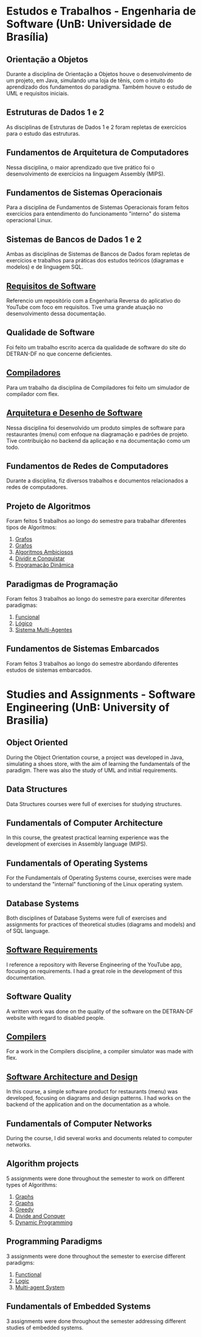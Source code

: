 # Estudos e Trabalhos - Engenharia de Software (UnB: Universidade de Brasília)

## Orientação a Objetos

Durante a disciplina de Orientação a Objetos houve o desenvolvimento de um projeto, em Java, simulando uma loja de tênis, com o intuito do aprendizado dos fundamentos do paradigma. Também houve o estudo de UML e requisitos iniciais.

## Estruturas de Dados 1 e 2

As disciplinas de Estruturas de Dados 1 e 2 foram repletas de exercícios para o estudo das estruturas.

## Fundamentos de Arquitetura de Computadores

Nessa disciplina, o maior aprendizado que tive prático foi o desenvolvimento de exercícios na linguagem Assembly (MIPS).

## Fundamentos de Sistemas Operacionais

Para a disciplina de Fundamentos de Sistemas Operacionais foram feitos exercícios para entendimento do funcionamento "interno" do sistema operacional Linux.

## Sistemas de Bancos de Dados 1 e 2

Ambas as disciplinas de Sistemas de Bancos de Dados foram repletas de exercícios e trabalhos para práticas dos estudos teóricos (diagramas e modelos) e de linguagem SQL.

## [Requisitos de Software](https://github.com/Requisitos-de-Software/2022.1-Youtube)

Referencio um repositório com a Engenharia Reversa do aplicativo do YouTube com foco em requisitos. Tive uma grande atuação no desenvolvimento dessa documentação.

## Qualidade de Software

Foi feito um trabalho escrito acerca da qualidade de software do site do DETRAN-DF no que concerne deficientes.

## [Compiladores](https://github.com/victorleaoo/UnB-Software/tree/main/COMP)

Para um trabalho da disciplina de Compiladores foi feito um simulador de compilador com flex.

## [Arquitetura e Desenho de Software](https://github.com/UnBArqDsw2022-2/2022.2_G5_SoftSteakHouse)

Nessa disciplina foi desenvolvido um produto simples de software para restaurantes (menu) com enfoque na diagramação e padrões de projeto. Tive contribuição no backend da aplicação e na documentação como um todo.

## Fundamentos de Redes de Computadores

Durante a disciplina, fiz diversos trabalhos e documentos relacionados a redes de computadores.

## Projeto de Algoritmos

Foram feitos 5 trabalhos ao longo do semestre para trabalhar diferentes tipos de Algoritmos:

1. [Grafos](https://github.com/projeto-de-algoritmos/Grafos1_War)
1. [Grafos](https://github.com/projeto-de-algoritmos/Grafos2_WesterosNav/)
1. [Algoritmos Ambiciosos](https://github.com/projeto-de-algoritmos/Greed_WitcherAlchemy)
1. [Dividir e Conquistar](https://github.com/projeto-de-algoritmos/DividirConquistar_ExerciciosDiversos_Dupla25)
1. [Programação Dinâmica](https://github.com/projeto-de-algoritmos/PD_ExerciciosDiversosDupla25)

## Paradigmas de Programação

Foram feitos 3 trabalhos ao longo do semestre para exercitar diferentes paradigmas:

1. [Funcional](https://github.com/UnBParadigmas2023-1-Turma02/2023.1_G2_Funcional_UNO)
1. [Lógico](https://github.com/UnBParadigmas2023-1-Turma02/2023.1_G2_Logico_OptaSoftware)
1. [Sistema Multi-Agentes](https://github.com/UnBParadigmas2023-1-Turma02/2023.1_G2_SMA_SimuladorDoenca)

## Fundamentos de Sistemas Embarcados

Foram feitos 3 trabalhos ao longo do semestre abordando diferentes estudos de sistemas embarcados.

# Studies and Assignments - Software Engineering (UnB: University of Brasilia)

## Object Oriented

During the Object Orientation course, a project was developed in Java, simulating a shoes store, with the aim of learning the fundamentals of the paradigm. There was also the study of UML and initial requirements.

## Data Structures

Data Structures courses were full of exercises for studying structures.

## Fundamentals of Computer Architecture

In this course, the greatest practical learning experience was the development of exercises in Assembly language (MIPS).

## Fundamentals of Operating Systems

For the Fundamentals of Operating Systems course, exercises were made to understand the "internal" functioning of the Linux operating system.

## Database Systems

Both disciplines of Database Systems were full of exercises and assignments for practices of theoretical studies (diagrams and models) and of SQL language.

## [Software Requirements](https://github.com/Requisitos-de-Software/2022.1-Youtube)

I reference a repository with Reverse Engineering of the YouTube app, focusing on requirements. I had a great role in the development of this documentation.

## Software Quality

A written work was done on the quality of the software on the DETRAN-DF website with regard to disabled people.

## [Compilers](https://github.com/victorleaoo/UnB-Software/tree/main/COMP)

For a work in the Compilers discipline, a compiler simulator was made with flex.

## [Software Architecture and Design](https://github.com/UnBArqDsw2022-2/2022.2_G5_SoftSteakHouse)

In this course, a simple software product for restaurants (menu) was developed, focusing on diagrams and design patterns. I had works on the backend of the application and on the documentation as a whole.

## Fundamentals of Computer Networks

During the course, I did several works and documents related to computer networks.

## Algorithm projects

5 assignments were done throughout the semester to work on different types of Algorithms:

1. [Graphs](https://github.com/projeto-de-algoritmos/Grafos1_War)
1. [Graphs](https://github.com/projeto-de-algoritmos/Grafos2_WesterosNav/)
1. [Greedy](https://github.com/projeto-de-algoritmos/Greed_WitcherAlchemy)
1. [Divide and Conquer](https://github.com/projeto-de-algoritmos/DividirConquistar_ExerciciosDiversos_Dupla25)
1. [Dynamic Programming](https://github.com/projeto-de-algoritmos/PD_ExerciciosDiversosDupla25)

## Programming Paradigms

3 assignments were done throughout the semester to exercise different paradigms:

1. [Functional](https://github.com/UnBParadigmas2023-1-Turma02/2023.1_G2_Funcional_UNO)
1. [Logic](https://github.com/UnBParadigmas2023-1-Turma02/2023.1_G2_Logico_OptaSoftware)
1. [Multi-agent System](https://github.com/UnBParadigmas2023-1-Turma02/2023.1_G2_SMA_SimuladorDoenca)

## Fundamentals of Embedded Systems

3 assignments were done throughout the semester addressing different studies of embedded systems.